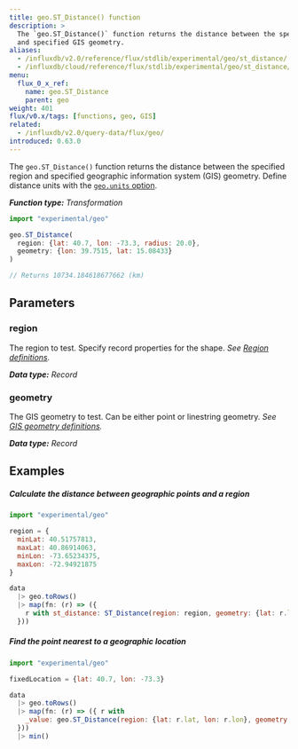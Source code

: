 ```yaml
---
title: geo.ST_Distance() function
description: >
  The `geo.ST_Distance()` function returns the distance between the specified region
  and specified GIS geometry.
aliases:
  - /influxdb/v2.0/reference/flux/stdlib/experimental/geo/st_distance/
  - /influxdb/cloud/reference/flux/stdlib/experimental/geo/st_distance/
menu:
  flux_0_x_ref:
    name: geo.ST_Distance
    parent: geo
weight: 401
flux/v0.x/tags: [functions, geo, GIS]
related:
  - /influxdb/v2.0/query-data/flux/geo/
introduced: 0.63.0
---
```


The `geo.ST_Distance()` function returns the distance between the specified region
and specified geographic information system (GIS) geometry.
Define distance units with the [`geo.units` option](/influxdb/v2.0/reference/flux/stdlib/experimental/geo/#define-distance-units).

_**Function type:** Transformation_

```js
import "experimental/geo"

geo.ST_Distance(
  region: {lat: 40.7, lon: -73.3, radius: 20.0},
  geometry: {lon: 39.7515, lat: 15.08433}
)

// Returns 10734.184618677662 (km)
```

## Parameters

### region
The region to test.
Specify record properties for the shape.
_See [Region definitions](/influxdb/v2.0/reference/flux/stdlib/experimental/geo/#region-definitions)._

_**Data type:** Record_

### geometry
The GIS geometry to test.
Can be either point or linestring geometry.
_See [GIS geometry definitions](/influxdb/v2.0/reference/flux/stdlib/experimental/geo/#gis-geometry-definitions)._

_**Data type:** Record_

## Examples

##### Calculate the distance between geographic points and a region
```js
import "experimental/geo"

region = {
  minLat: 40.51757813,
  maxLat: 40.86914063,
  minLon: -73.65234375,
  maxLon: -72.94921875
}

data
  |> geo.toRows()
  |> map(fn: (r) => ({
    r with st_distance: ST_Distance(region: region, geometry: {lat: r.lat, lon: r.lon})
  }))
```

##### Find the point nearest to a geographic location
```js
import "experimental/geo"

fixedLocation = {lat: 40.7, lon: -73.3}

data
  |> geo.toRows()
  |> map(fn: (r) => ({ r with
    _value: geo.ST_Distance(region: {lat: r.lat, lon: r.lon}, geometry: fixedLocation)
  }))
  |> min()
```
